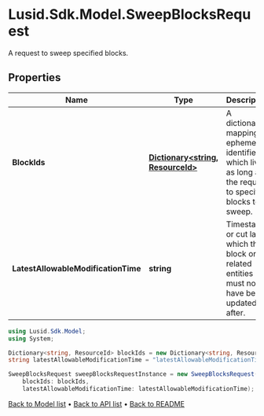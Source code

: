 # Lusid.Sdk.Model.SweepBlocksRequest
A request to sweep specified blocks.

## Properties

Name | Type | Description | Notes
------------ | ------------- | ------------- | -------------
**BlockIds** | [**Dictionary&lt;string, ResourceId&gt;**](ResourceId.md) | A dictionary mapping ephemeral identifiers, which live as long as the request, to specific blocks to sweep. | 
**LatestAllowableModificationTime** | **string** | Timestamp or cut label which the  block or related entities must not have been updated after. | 

```csharp
using Lusid.Sdk.Model;
using System;

Dictionary<string, ResourceId> blockIds = new Dictionary<string, ResourceId>();
string latestAllowableModificationTime = "latestAllowableModificationTime";

SweepBlocksRequest sweepBlocksRequestInstance = new SweepBlocksRequest(
    blockIds: blockIds,
    latestAllowableModificationTime: latestAllowableModificationTime);
```

[Back to Model list](../README.md#documentation-for-models) &#8226; [Back to API list](../README.md#documentation-for-api-endpoints) &#8226; [Back to README](../README.md)
